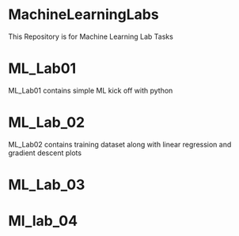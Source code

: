 # MachineLearningLabs
This Repository is for Machine Learning Lab Tasks 

# ML_Lab01
ML_Lab01 contains simple ML kick off with python

# ML_Lab_02
ML_Lab02 contains training dataset along with linear regression and gradient descent plots


# ML_Lab_03


# Ml_lab_04
